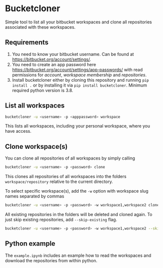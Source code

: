 # Bucketcloner
Simple tool to list all your bitbucket workspaces and clone all repositories associated with these workspaces.

## Requirements
1. You need to know your bitbucket username. Can be found at https://bitbucket.org/account/settings/.
2. You need to create an app password here https://bitbucket.org/account/settings/app-passwords/ with read permissions for *account*, *workspace membership* and *repositories*.
3. Install bucketcloner either by cloning this repository and running `pip install .` or by installing it via `pip install bucketcloner`. Minimum required python version is 3.8.

## List all workspaces
```bash
bucketcloner -u <username> -p <apppassword> workspace
```
This lists all workspaces, including your personal workspace, where you have access.

## Clone workspace(s)
You can clone all repositories of all workspaces by simply calling
```bash
bucketcloner -u <username> -p <password> clone
```
This clones all repositories of all workspaces into the folders `workspace/repository` relative to the current directory.

To select specific workspace(s), add the `-w` option with workspace slug names separated by commas
```bash
bucketcloner -u <username> -p <password> -w workspace1,workspace2 clone
```

All existing repositories in the folders will be deleted and cloned again. To just skip existing repositories, add `--skip-existing` flag.
```bash
bucketcloner -u <username> -p <password> -w workspace1,workspace2 --skip-existing clone
```

## Python example
The `example.ipynb` includes an example how to read the workspaces and download the repositories from within python.